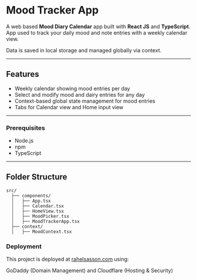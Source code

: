# Mood Tracker App

A web based **Mood Diary Calendar** app built with **React JS** and **TypeScript**. 
App used to track your daily mood and note entries with a weekly calendar view.  

Data is saved in local storage and managed globally via context.

---

## Features

- Weekly calendar showing mood entries per day  
- Select and modify mood and dairy entries for any day  
- Context-based global state management for mood entries  
- Tabs for Calendar view and Home input view  

---

### Prerequisites

- Node.js
- npm
- TypeScript 

---

## Folder Structure

```
src/
  ├── components/
  │   ├── App.tsx
  │   ├── Calendar.tsx
  │   ├── HomeView.tsx
  │   ├── MoodPicker.tsx
  │   ├── MoodTrackerApp.tsx
  ├── context/
  │   ├── MoodContext.tsx
  ```

### Deployment

This project is deployed at [rahelsasson.com](https://rahelsasson.com)  using:

GoDaddy (Domain Management) and 
Cloudflare (Hosting & Security)